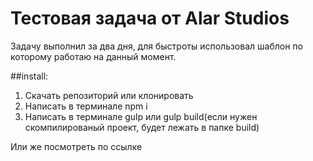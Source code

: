 # Тестовая задача от Alar Studios

Задачу выполнил за два дня, для быстроты использовал шаблон по которому работаю на данный момент.

##install:
1. Скачать репозиторий или клонировать
2. Написать в терминале npm i
3. Написать в терминале gulp или gulp build(если нужен скомпилированый проект, будет лежать в папке build)

Или же посмотреть по ссылке 
